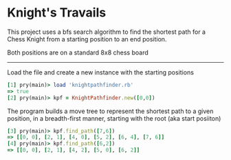 # Knight's Travails

This project uses a bfs search algorithm to find the shortest path for a Chess Knight from a starting position to an end position.

Both positions are on a standard 8x8 chess board

---

Load the file and create a new instance with the starting positions

```ruby
[1] pry(main)> load 'knightpathfinder.rb'
=> true
[2] pry(main)> kpf = KnightPathfinder.new([0,0])
```

The program builds a move tree to represent the shortest path to a given position, in a breadth-first manner, starting with the root (aka start posiiton)

```ruby
[3] pry(main)> kpf.find_path([7,6])
=> [[0, 0], [2, 1], [4, 0], [5, 2], [6, 4], [7, 6]]
[4] pry(main)> kpf.find_path([6,2])
=> [[0, 0], [2, 1], [4, 2], [5, 0], [6, 2]]
```
